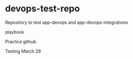 # devops-test-repo

Repository to test app-devops and app-devops-integrations

playbook

Practice github 

Testing
March 29
